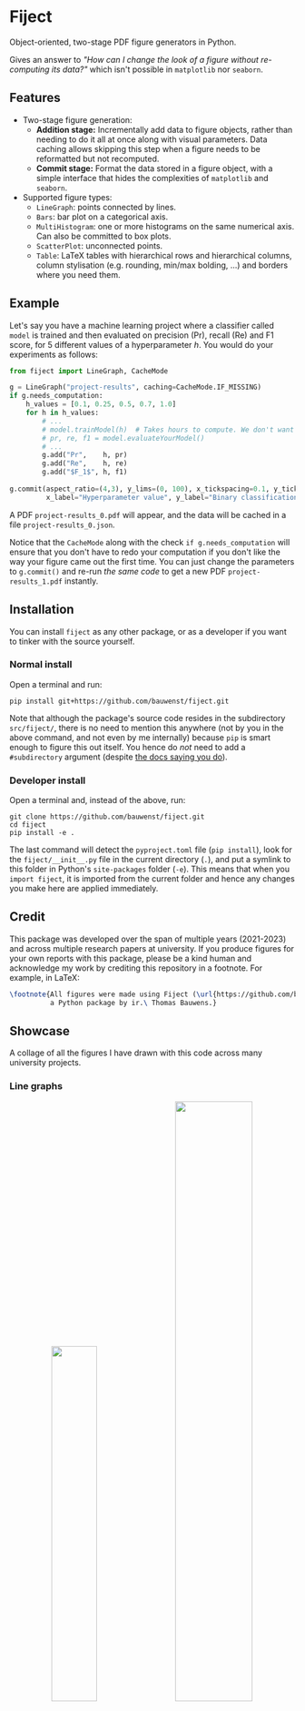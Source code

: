 # Fiject
Object-oriented, two-stage PDF figure generators in Python.

Gives an answer to *"How can I change the look of a figure without re-computing its data?"* which isn't possible in
`matplotlib` nor `seaborn`.

## Features
- Two-stage figure generation:
  - **Addition stage:** Incrementally add data to figure objects, rather than needing to do it all at once along with
                        visual parameters. Data caching allows skipping this step when a figure needs to be reformatted but not recomputed.
  - **Commit stage:** Format the data stored in a figure object, with a simple interface that hides the complexities of `matplotlib` and `seaborn`.
- Supported figure types:
  - `LineGraph`: points connected by lines.
  - `Bars`: bar plot on a categorical axis.
  - `MultiHistogram`: one or more histograms on the same numerical axis. Can also be committed to box plots.
  - `ScatterPlot`: unconnected points.
  - `Table`: LaTeX tables with hierarchical rows and hierarchical columns, column stylisation (e.g. rounding, min/max bolding, ...) and borders where you need them.

## Example
Let's say you have a machine learning project where a classifier called `model` is trained and then evaluated on precision (Pr), 
recall (Re) and F1 score, for 5 different values of a hyperparameter *h*. You would do your experiments as follows:
```python
from fiject import LineGraph, CacheMode

g = LineGraph("project-results", caching=CacheMode.IF_MISSING)
if g.needs_computation:
    h_values = [0.1, 0.25, 0.5, 0.7, 1.0]
    for h in h_values:
        # ...
        # model.trainModel(h)  # Takes hours to compute. We don't want to repeat it just to reformat the graph!
        # pr, re, f1 = model.evaluateYourModel()
        # ...
        g.add("Pr",    h, pr)
        g.add("Re",    h, re)
        g.add("$F_1$", h, f1)
              
g.commit(aspect_ratio=(4,3), y_lims=(0, 100), x_tickspacing=0.1, y_tickspacing=10,
         x_label="Hyperparameter value", y_label="Binary classification performance [\\%]")
```
A PDF `project-results_0.pdf` will appear, and the data will be cached in a file `project-results_0.json`.

Notice that the `CacheMode` along with the check `if g.needs_computation` will ensure that you don't
have to redo your computation if you don't like the way your figure came out the first time. You can
just change the parameters to `g.commit()` and re-run *the same code* to get a new PDF `project-results_1.pdf`
instantly.

## Installation
You can install `fiject` as any other package, or as a developer if you want to tinker with the source yourself.

### Normal install
Open a terminal and run:
```commandline
pip install git+https://github.com/bauwenst/fiject.git
```
Note that although the package's source code resides in the subdirectory `src/fiject/`, there is no need to mention this
anywhere (not by you in the above command, and not even by me internally) because `pip` is smart enough to figure this
out itself. You hence do *not* need to add a `#subdirectory` argument (despite [the docs saying you do](https://pip.pypa.io/en/stable/topics/vcs-support/#url-fragments)).

### Developer install
Open a terminal and, instead of the above, run:
```commandline
git clone https://github.com/bauwenst/fiject.git
cd fiject
pip install -e .
```
The last command will detect the `pyproject.toml` file (`pip install`), look for the `fiject/__init__.py` file in the 
current directory (`.`), and put a symlink to this folder in Python's `site-packages` folder (`-e`). This means that
when you `import fiject`, it is imported from the current folder and hence any changes you make here are applied immediately.

## Credit
This package was developed over the span of multiple years (2021-2023) and across multiple research papers at university.
If you produce figures for your own reports with this package, please be a kind human and acknowledge my work by crediting
this repository in a footnote. For example, in LaTeX: 
```latex
\footnote{All figures were made using Fiject (\url{https://github.com/bauwenst/fiject}), 
          a Python package by ir.\ Thomas Bauwens.}
```

## Showcase
A collage of all the figures I have drawn with this code across many university projects.

### Line graphs
<p align="middle" >
  <img src="https://github.com/bauwenst/fiject/assets/145220868/59e49cab-55ad-466b-b6bb-a681f18088d8" width="40%" />⠀
  <img src="https://github.com/bauwenst/fiject/assets/145220868/23269b46-6786-40ae-a8c9-1b199939846f" width="52%" />
  <br>
  <br>
  <img src="https://github.com/bauwenst/fiject/assets/145220868/c520a27a-a8bd-483b-98a6-269648f5baff" height="300" />
</p>

### Histograms
<p align="middle">
  <img src="https://github.com/bauwenst/fiject/assets/145220868/97b31ed8-729e-4fcc-9ac6-396636a4f2eb" height="300" />
</p>

### Bar plots
<p align="middle">
  <img src="https://github.com/bauwenst/fiject/assets/145220868/837cb644-263c-4cae-a301-dff5736cf10f" height="400" />
</p>

### Scatterplots
<p align="middle">
  <img src="https://github.com/bauwenst/fiject/assets/145220868/119eba35-3116-469c-922a-f8d56d530cd0" height="400" />
</p>

### Tables
<p align="middle">
  <img src="https://github.com/bauwenst/fiject/assets/145220868/ce488b65-ddd5-4a82-9899-380431d7a5dc" height="300" />
</p>
